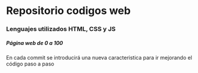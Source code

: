 # Repositorio codigos web

### Lenguajes utilizados HTML, CSS y JS

##### Página web de 0 a 100

En cada commit se introducirá una nueva caracteristica para ir mejorando el código paso a paso
